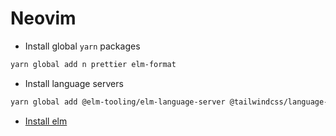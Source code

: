 # Neovim

- Install global `yarn` packages

```sh
yarn global add n prettier elm-format
```

- Install language servers

```sh
yarn global add @elm-tooling/elm-language-server @tailwindcss/language-server bash-language-server typescript-language-server vscode-langservers-extracted yaml-language-server
```

- [Install elm](https://github.com/elm/compiler/blob/master/installers/linux/README.md)
